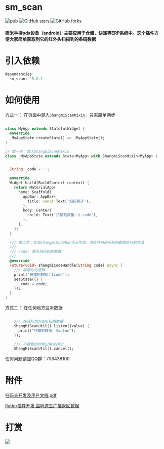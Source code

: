 
# sm_scan

[![pub](https://badgen.net/pub/v/sm_scan)](https://pub.dev/packages/sm_scan)
[![GitHub stars](https://img.shields.io/github/stars/mdddj/shangmi_scan_data_flutter)](https://github.com/mdddj/shangmi_scan_data_flutter/stargazers)
[![GitHub forks](https://img.shields.io/github/forks/mdddj/shangmi_scan_data_flutter)](https://github.com/mdddj/shangmi_scan_data_flutter/network)


#### 商米手持pda设备（android）主要应用于仓储，快递等ERP系统中。这个插件方便大家简单获取到它的红外头扫描到的条码数据

# 引入依赖


```dart
dependencies:
  sm_scan: ^5.0.1
```

# 如何使用

方式一： 在页面中混入`ShangmiScanMixin`，只需简单两步
```dart

class MyApp extends StatefulWidget {
  @override
  _MyAppState createState() => _MyAppState();
}

// 第一步：混入ShangmiScanMixin
class _MyAppState extends State<MyApp> with ShangmiScanMixin<MyApp> {


  String _code = '';

  @override
  Widget build(BuildContext context) {
    return MaterialApp(
      home: Scaffold(
        appBar: AppBar(
          title: const Text('扫码例子'),
        ),
        body: Center(
          child: Text('扫描到数据：$_code'),
        ),
      ),
    );
  }

  /// 第二步：实现shangmiCodeHandle方法，当红外扫码头扫到数据执行的方法
  ///
  /// code: 表示扫码到的数据
  ///
  @override
  Future<void> shangmiCodeHandle(String code) async {
    /// 编写你的逻辑
    print('扫描到数据：$code');
    setState(() {
      _code = code;
    });
  }
}
```

方式二： 在任何地方监听数据

```dart

    /// 在任何地方监听扫描数据
    ShangMiScanUtil().listen((value) {
      print("扫描到数据：$value");
    });

    /// 不需要的时候记得关闭它
    ShangMiScanUtil().cancel();
```

任何问题请加QQ群：706438100


# 附件
[扫码头开发及用户文档.pdf](http://sunmi-ota.oss-cn-hangzhou.aliyuncs.com/DOC/resource/re_cn/%E6%89%AB%E7%A0%81%E5%A4%B4/%E6%89%AB%E7%A0%81%E5%A4%B4%E5%BC%80%E5%8F%91%E5%8F%8A%E7%94%A8%E6%88%B7%E6%96%87%E6%A1%A3.pdf)

[flutter插件开发,监听原生广播返回数据](https://www.jianshu.com/p/46c55eb9ad12)



# 打赏
<img src="http://duodob.oss-cn-shenzhen.aliyuncs.com/%E5%8D%9A%E5%AE%A2%E5%9B%BE%E7%89%87%2FWechatIMG8.jpeg.jpeg">

